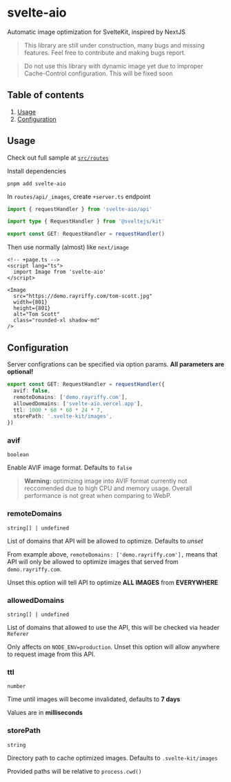 # svelte-aio

Automatic image optimization for SvelteKit, inspired by NextJS

> This library are still under construction, many bugs and missing features. Feel free to contribute and making bugs report.

> Do not use this library with dynamic image yet due to improper Cache-Control configuration. This will be fixed soon

## Table of contents

1. [Usage](#usage)
2. [Configuration](#configuration)

## Usage

Check out full sample at [`src/routes`](./src/routes)

Install dependencies

```
pnpm add svelte-aio
```

In `routes/api/_images`, create `+server.ts` endpoint

```ts
import { requestHandler } from 'svelte-aio/api'

import type { RequestHandler } from '@sveltejs/kit'

export const GET: RequestHandler = requestHandler()
```

Then use normally (almost) like `next/image`

```svelte
<!-- +page.ts -->
<script lang="ts">
  import Image from 'svelte-aio'
</script>

<Image
  src="https://demo.rayriffy.com/tom-scott.jpg"
  width={801}
  height={801}
  alt="Tom Scott"
  class="rounded-xl shadow-md"
/>
```

## Configuration

Server configrations can be specified via option params. **All parameters are optional!**

```ts
export const GET: RequestHandler = requestHandler({
  avif: false,
  remoteDomains: ['demo.rayriffy.com'],
  allowedDomains: ['svelte-aio.vercel.app'],
  ttl: 1000 * 60 * 60 * 24 * 7,
  storePath: '.svelte-kit/images',
})
```

### avif

`boolean`

Enable AVIF image format. Defaults to `false`

> **Warning:** optimizing image into AVIF format currently not reccomended due to high CPU and memory usage. Overall performance is not great when comparing to WebP.

### remoteDomains

`string[] | undefined`

List of domains that API will be allowed to optimize. Defaults to *unset*

From example above, `remoteDomains: ['demo.rayriffy.com'],` means that API will only be allowed to optimize images that served from `demo.rayriffy.com`.

Unset this option will tell API to optimize **ALL IMAGES** from **EVERYWHERE**

### allowedDomains

`string[] | undefined`

List of domains that allowed to use the API, this will be checked via header `Referer`

Only affects on `NODE_ENV=production`. Unset this option will allow anywhere to request image from this API.

### ttl

`number`

Time until images will become invalidated, defaults to **7 days**

Values are in **milliseconds**

### storePath

`string`

Directory path to cache optimized images. Defaults to `.svelte-kit/images`

Provided paths will be relative to `process.cwd()`
